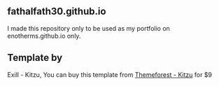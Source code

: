 ## fathalfath30.github.io
I made this repository only to be used as my portfolio on enotherms.github.io only.

## Template by
Exill - Kitzu, You can buy this template from [Themeforest - Kitzu](https://themeforest.net/item/kitzu-personal-portfolio-template/26075107) for $9
